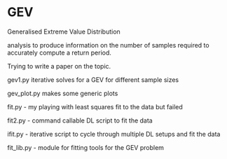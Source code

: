 # GEV
Generalised Extreme Value Distribution

analysis to produce information on the number of samples required to
accurately compute a return period.

Trying to write a paper on the topic.

gev1.py   iterative solves for a GEV for different sample sizes

gev_plot.py makes some generic plots

fit.py - my playing with least squares fit to the data but failed

fit2.py - command callable DL script to fit the data

ifit.py - iterative script to cycle through multiple DL setups 
and fit the data

fit_lib.py - module for fitting tools for the GEV problem




